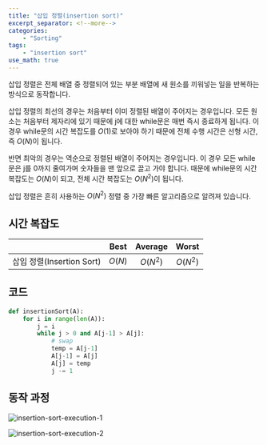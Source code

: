 ```yaml
---
title: "삽입 정렬(insertion sort)"
excerpt_separator: <!--more-->
categories: 
    - "Sorting"
tags: 
    - "insertion sort"
use_math: true
---
```


삽입 정렬은 전체 배열 중 정렬되어 있는 부분 배열에 새 원소를 끼워넣는 일을 반복하는 방식으로 동작합니다.  

삽입 정렬의 최선의 경우는 처음부터 이미 정렬된 배열이 주어지는 경우입니다. 모든 원소는 처음부터 제자리에 있기 때문에 j에 대한 while문은 매번 즉시 종료하게 됩니다. 이 경우 while문의 시간 복잡도를 $O(1)$로 보아야 하기 때문에 전체 수행 시간은 선형 시간, 즉 $O(N)$이 됩니다.  

반면 최악의 경우는 역순으로 정렬된 배열이 주어지는 경우입니다. 이 경우 모든 while문은 j를 0까지 줄여가며 숫자들을 맨 앞으로 끌고 가야 합니다. 때문에 while문의 시간 복잡도는 $O(N)$이 되고, 전체 시간 복잡도는 $O(N^2)$이 됩니다.  

삽입 정렬은 흔히 사용하는 $O(N^2)$ 정렬 중 가장 빠른 알고리즘으로 알려져 있습니다.

## 시간 복잡도
|            			 |   Best   |  Average |   Worst  |
|------------------------|:--------:|:--------:|:--------:|
|삽입 정렬(Insertion Sort)| $O(N)$ | $O(N^2)$ | $O(N^2)$ |

## 코드
```python
def insertionSort(A):
    for i in range(len(A)):
        j = i
        while j > 0 and A[j-1] > A[j]:
            # swap
            temp = A[j-1]
            A[j-1] = A[j]
            A[j] = temp
            j -= 1
```

## 동작 과정
![insertion-sort-execution-1](https://user-images.githubusercontent.com/59808674/114851499-dd0fb880-9e1c-11eb-83c5-b1589003969c.png)  

![insertion-sort-execution-2](https://user-images.githubusercontent.com/59808674/114851505-ded97c00-9e1c-11eb-87b9-4ba253b5d07b.png)
